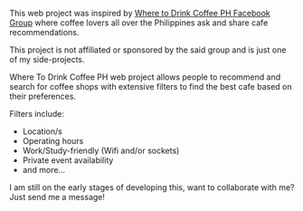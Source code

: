 This web project was inspired by [Where to Drink Coffee PH Facebook Group](https://www.facebook.com/groups/525965338100498) where coffee lovers all over the Philippines ask and share cafe recommendations.

This project is not affiliated or sponsored by the said group and is just one of my side-projects.

Where To Drink Coffee PH web project allows people to recommend and search for coffee shops with extensive filters to find the best cafe based on their preferences.

Filters include:

- Location/s
- Operating hours
- Work/Study-friendly (Wifi and/or sockets)
- Private event availability
- and more...

I am still on the early stages of developing this, want to collaborate with me? Just send me a message!
